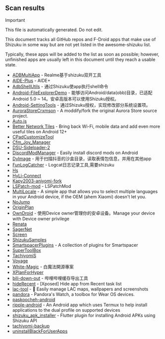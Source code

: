 ## Scan results
> [!IMPORTANT]
> This file is automatically generated. Do not edit.

This document tracks all GitHub repos and F-Droid apps that make use of Shizuku in some way but are not yet listed in the awesome-shizuku list.

Typically, these apps will be added to the list as soon as possible; however, unfinished apps are usually left in this document until they reach a usable state.

 * [ADBMultiApp](https://github.com/Mobsama/ADBMultiApp) - Realme基于shizuku双开工具
 * [AIDE-Plus](https://github.com/ZeroAicy/AIDE-Plus) - AIDE+
 * [AdbShellUtils](https://github.com/xxinPro/AdbShellUtils) - 通过Shizuku使app执行shell命令
 * [Android-FileExplorerDemo](https://github.com/MagicianGuo/Android-FileExplorerDemo) - 能够访问Android/data(obb)目录，已适配Android 5.0 ~ 14。安卓高版本可以使用Shizuku授权。
 * [Android-SettingTools](https://github.com/MagicianGuo/Android-SettingTools) - 通过Shizuku授权，实现修改部分系统设置项。
 * [AuroraStoreCrxmson](https://github.com/ThIsLinked/AuroraStoreCrxmson) - A moddify/fork the original Aurora Store source project.
 * [Auto.js](https://github.com/TonyJiangWJ/Auto.js)
 * [Better Network Tiles](https://github.com/D3SOX/Better-Network-Tiles-Libre) - Bring back Wi-Fi, mobile data and add even more useful tiles on Android 12+
 * [CPadCustomizeTool](https://github.com/Kobold831/CPadCustomizeTool)
 * [Cfm_Joy_Manager](https://github.com/rlin1538/Cfm_Joy_Manager)
 * [DSU-Sideloader-2](https://github.com/vaginessa/DSU-Sideloader-2)
 * [DiscordModManager](https://github.com/SelfMadeSystem/DiscordModManager) - Easily install discord mods on Android
 * [DyImage](https://github.com/huaweikai/DyImage) - 用于扫描抖音的沙盒目录，读取表情包信息，并用在其他app
 * [FunLogCatcher](https://github.com/Hicores/FunLogCatcher) - Logcat日志记录工具,需要shizuku
 * [Hs](https://github.com/keluokeda/Hs)
 * [HyLi-Connect](https://github.com/Lyxot/HyLi-Connect)
 * [Kapy2003-aniyomi-fork](https://github.com/Kapy2003/Kapy2003-aniyomi-fork)
 * [LSPatch-mod](https://github.com/huajiworld/LSPatch-mod) - LSPatchMod
 * [MultiLocale](https://github.com/Nightdavisao/MultiLocale) - A simple app that allows you to select multiple languages in your Android device, if the OEM (ahem Xiaomi) doesn't let you.
 * [NoJump](https://github.com/Mufanc/NoJump)
 * [OriginPlan](https://github.com/ItosEO/OriginPlan)
 * [OwnDroid](https://github.com/BinTianqi/OwnDroid) - 使用Device owner管理你的安卓设备。Manage your device with Device owner privilege
 * [Renata](https://github.com/Andrianusaan/Renata)
 * [SagerNet](https://github.com/maskedeken/SagerNet)
 * [Screen](https://github.com/nai559/Screen)
 * [ShizukuSamples](https://github.com/LinerSRT/ShizukuSamples)
 * [SmartspacerPlugins](https://github.com/KieronQuinn/SmartspacerPlugins) - A collection of plugins for Smartspacer
 * [SuperToolBox](https://github.com/dudu-Dev0/SuperToolBox)
 * [TachiyomiS](https://github.com/Hero-Over/TachiyomiS)
 * [Voyage](https://github.com/MiChongs/Voyage)
 * [White-Magic](https://github.com/KennyYang0726/White-Magic) - 白魔法開源專案
 * [XPlanForHyper](https://github.com/ItosEO/XPlanForHyper)
 * [bili-down-out](https://github.com/10miaomiao/bili-down-out) - 哔哩哔哩缓存导出工具
 * [hideRecent](https://github.com/Young-Lord/hideRecent) - [Xposed] Hide app from Recent task list
 * [lac-tool](https://github.com/aliernfrog/lac-tool) - 🔧 Easily manage LAC maps, wallpapers and screenshots
 * [pandora](https://github.com/maisymoe/pandora) - Pandora's Watch, a toolbox for Wear OS devices.
 * [paskoocheh-android](https://github.com/ASL-19/paskoocheh-android)
 * [ripple-android](https://github.com/husmus00/ripple-android) - An Android app which uses Termux to help install applications to the dual profile on supported devices
 * [shizuku_apk_installer](https://github.com/re7gog/shizuku_apk_installer) - Flutter plugin for installing Android APKs using Shizuku API
 * [tachiyomi-backup](https://github.com/gammesB/tachiyomi-backup)
 * [uninstallBlackForUserApps](https://github.com/sbmatch/uninstallBlackForUserApps)
